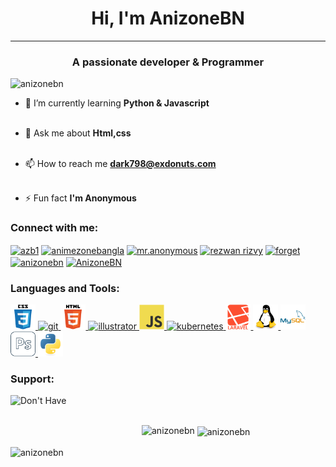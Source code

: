 


<h1 align="center">Hi, I'm AnizoneBN</h1><hr>
<h3 align="center">A passionate developer & Programmer</h3>



<p align="left"> <img src="https://komarev.com/ghpvc/?username=anizonebn&label=Profile%20views&color=0e75b6&style=flat" alt="anizonebn" /> </p>

- 🌱 I’m currently learning **Python & Javascript**
<br><br>
- 💬 Ask me about **Html,css**
<br><br>
- 📫 How to reach me **dark798@exdonuts.com**
<br><br>

- ⚡ Fun fact **I'm Anonymous**

<h3 align="left">Connect with me:</h3>
<p align="left">
<a href="https://codepen.io/azb1" target="blank"><img align="center" src="https://raw.githubusercontent.com/rahuldkjain/github-profile-readme-generator/master/src/images/icons/Social/codepen.svg" alt="azb1" height="30" width="40" /></a>
<a href="https://twitter.com/animezonebangla" target="blank"><img align="center" src="https://raw.githubusercontent.com/rahuldkjain/github-profile-readme-generator/master/src/images/icons/Social/twitter.svg" alt="animezonebangla" height="30" width="40" /></a>
<a href="https://linkedin.com/in/mr.anonymous" target="blank"><img align="center" src="https://raw.githubusercontent.com/rahuldkjain/github-profile-readme-generator/master/src/images/icons/Social/linked-in-alt.svg" alt="mr.anonymous" height="30" width="40" /></a>
<a href="https://fb.com/rezwan rizvy" target="blank"><img align="center" src="https://raw.githubusercontent.com/rahuldkjain/github-profile-readme-generator/master/src/images/icons/Social/facebook.svg" alt="rezwan rizvy" height="30" width="40" /></a>
<a href="https://instagram.com/forget" target="blank"><img align="center" src="https://raw.githubusercontent.com/rahuldkjain/github-profile-readme-generator/master/src/images/icons/Social/instagram.svg" alt="forget" height="30" width="40" /></a>
<a href="https://www.youtube.com/c/anizonebn" target="blank"><img align="center" src="https://raw.githubusercontent.com/rahuldkjain/github-profile-readme-generator/master/src/images/icons/Social/youtube.svg" alt="anizonebn" height="30" width="40" /></a>
<a href="https://discord.gg/AnizoneBN" target="blank"><img align="center" src="https://raw.githubusercontent.com/rahuldkjain/github-profile-readme-generator/master/src/images/icons/Social/discord.svg" alt="AnizoneBN" height="30" width="40" /></a>
</p>

<h3 align="left">Languages and Tools:</h3>
<p align="left"> <a href="https://www.w3schools.com/css/" target="_blank" rel="noreferrer"> <img src="https://raw.githubusercontent.com/devicons/devicon/master/icons/css3/css3-original-wordmark.svg" alt="css3" width="40" height="40"/> </a> <a href="https://git-scm.com/" target="_blank" rel="noreferrer"> <img src="https://www.vectorlogo.zone/logos/git-scm/git-scm-icon.svg" alt="git" width="40" height="40"/> </a> <a href="https://www.w3.org/html/" target="_blank" rel="noreferrer"> <img src="https://raw.githubusercontent.com/devicons/devicon/master/icons/html5/html5-original-wordmark.svg" alt="html5" width="40" height="40"/> </a> <a href="https://www.adobe.com/in/products/illustrator.html" target="_blank" rel="noreferrer"> <img src="https://www.vectorlogo.zone/logos/adobe_illustrator/adobe_illustrator-icon.svg" alt="illustrator" width="40" height="40"/> </a> <a href="https://developer.mozilla.org/en-US/docs/Web/JavaScript" target="_blank" rel="noreferrer"> <img src="https://raw.githubusercontent.com/devicons/devicon/master/icons/javascript/javascript-original.svg" alt="javascript" width="40" height="40"/> </a> <a href="https://kubernetes.io" target="_blank" rel="noreferrer"> <img src="https://www.vectorlogo.zone/logos/kubernetes/kubernetes-icon.svg" alt="kubernetes" width="40" height="40"/> </a> <a href="https://laravel.com/" target="_blank" rel="noreferrer"> <img src="https://raw.githubusercontent.com/devicons/devicon/master/icons/laravel/laravel-plain-wordmark.svg" alt="laravel" width="40" height="40"/> </a> <a href="https://www.linux.org/" target="_blank" rel="noreferrer"> <img src="https://raw.githubusercontent.com/devicons/devicon/master/icons/linux/linux-original.svg" alt="linux" width="40" height="40"/> </a> <a href="https://www.mysql.com/" target="_blank" rel="noreferrer"> <img src="https://raw.githubusercontent.com/devicons/devicon/master/icons/mysql/mysql-original-wordmark.svg" alt="mysql" width="40" height="40"/> </a> <a href="https://www.photoshop.com/en" target="_blank" rel="noreferrer"> <img src="https://raw.githubusercontent.com/devicons/devicon/master/icons/photoshop/photoshop-line.svg" alt="photoshop" width="40" height="40"/> </a> <a href="https://www.python.org" target="_blank" rel="noreferrer"> <img src="https://raw.githubusercontent.com/devicons/devicon/master/icons/python/python-original.svg" alt="python" width="40" height="40"/> </a> </p>

<h3 align="left">Support:</h3>
<p><a href="https://www.buymeacoffee.com/Don't Have"> <img align="left" src="https://cdn.buymeacoffee.com/buttons/v2/default-yellow.png" height="50" width="210" alt="Don't Have" /></a></p><br><br>

<p><img align="left" src="https://github-readme-stats.vercel.app/api/top-langs?username=anizonebn&show_icons=true&locale=en&layout=compact" alt="anizonebn" /></p>

<p>&nbsp;<img align="center" src="https://github-readme-stats.vercel.app/api?username=anizonebn&show_icons=true&locale=en" alt="anizonebn" /></p>

<p><img align="center" src="https://github-readme-streak-stats.herokuapp.com/?user=anizonebn&" alt="anizonebn" /></p>
